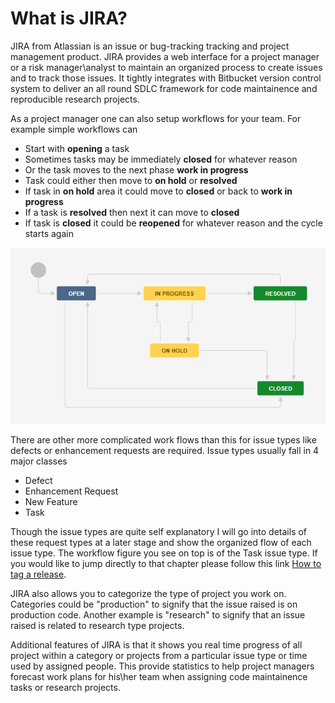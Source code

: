 # What is JIRA?

JIRA from Atlassian is an issue or bug-tracking tracking and project management product. JIRA provides a web interface for a project manager or a risk manager\analyst to maintain an organized process to create issues  and to track those issues. It tightly integrates with Bitbucket version control system to deliver an all round SDLC framework for code maintainence and reproducible research projects.

As a project manager one can also setup workflows for your team. For example simple workflows can 

* Start with **opening** a task
* Sometimes tasks may be immediately **closed** for whatever reason
* Or the task moves to the next phase **work in progress**
* Task could either then move to **on hold** or **resolved**
* If task in **on hold** area it could move to **closed** or back to **work in progress**
* If a task is **resolved** then next it can move to **closed**
* If task is **closed** it could be **reopened** for whatever reason and the cycle starts again

![A simple workflow concept](.gitbook/assets/image.png)

There are other more complicated work flows than this for issue types like  defects or enhancement requests are required. Issue types usually fall in 4 major classes

* Defect
* Enhancement Request
* New Feature
* Task

Though the issue types are quite self explanatory I will go into details of these request types at a later stage and show the organized flow of each issue type. The workflow figure you see on top is of the Task issue type. If you would like to jump directly to that chapter please follow this link [How to tag a release](https://nevilleandrade.gitbook.io/thoughts/~/edit/drafts/-LZtFpSFwkk1_VGocB_W/how-to-tag-a-release).

JIRA also allows you to categorize the type of project you work on. Categories could be "production" to signify that the issue raised is on production code. Another example is "research" to signify that an issue raised is related to research type projects.

Additional features of JIRA is that it shows you real time progress of all project within a category or projects from a particular issue type or time used by assigned people. This provide statistics to help project managers forecast work plans for his\her team when assigning code maintainence tasks or research projects.  


